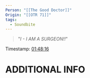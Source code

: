 ```yaml
---
Person: "[[The Good Doctor]]"
Origin: "[[OTR 71]]"
tags:
  - Soundbite
---
```

> "*I - I AM A SURGEON!!*"

Timestamp: [01:48:16](https://youtu.be/WNCTjh7s0Z0?t=6496)

# ADDITIONAL INFO